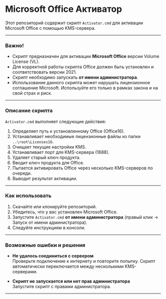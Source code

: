 # Microsoft Office Активатор

Этот репозиторий содержит скрипт `Activator.cmd` для активации Microsoft Office с помощью KMS-сервера.

---

### Важно!

- Скрипт предназначен для активации **Microsoft Office** версии Volume License (VL).
- Для корректной работы скрипта Office должен быть установлен и соответствовать версии 2021.
- Скрипт необходимо запускать **от имени администратора**.
- Использование данного скрипта может нарушать лицензионное соглашение Microsoft. Используйте его только в рамках закона и на свой страх и риск.

---

### Описание скрипта

`Activator.cmd` выполняет следующие действия:

1. Определяет путь к установленному Office (Office16).
2. Устанавливает необходимые лицензионные файлы из папки `..\root\Licenses16`.
3. Очищает текущие настройки KMS.
4. Устанавливает порт для KMS-сервера (1688).
5. Удаляет старый ключ продукта.
6. Вводит ключ продукта для Office.
7. Пытается активировать Office через несколько KMS-серверов по очереди.
8. Выводит результат активации.

---

### Как использовать

1. Скачайте или клонируйте репозиторий.
2. Убедитесь, что у вас установлен Microsoft Office.
3. Запустите `Activator.cmd` **от имени администратора** (правый клик → Запуск от имени администратора).
4. Следуйте инструкциям в консоли.

---

### Возможные ошибки и решения

- **Не удалось соединиться с сервером**  
  Проверьте подключение к интернету и повторите попытку. Скрипт автоматически переключается между несколькими KMS-серверами.

- **Скрипт не запускается или нет прав администратора**  
  Запустите скрипт с правами администратора.

---


